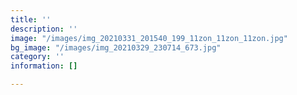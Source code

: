 ```yaml
---
title: ''
description: ''
image: "/images/img_20210331_201540_199_11zon_11zon_11zon.jpg"
bg_image: "/images/img_20210329_230714_673.jpg"
category: ''
information: []

---
```

